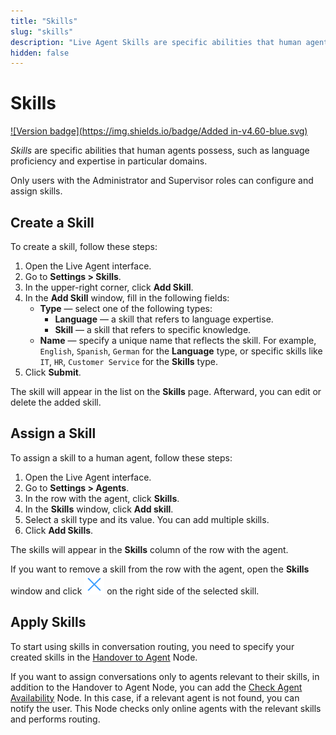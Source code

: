 ```yaml
---
title: "Skills"
slug: "skills"
description: "Live Agent Skills are specific abilities that human agents possess, such as language proficiency and expertise in particular domains."
hidden: false
---
```


# Skills

[![Version badge](https://img.shields.io/badge/Added in-v4.60-blue.svg)](../../release-notes/4.60.md)

_Skills_ are specific abilities that human agents possess, such as language proficiency and expertise in particular domains.

Only users with the Administrator and Supervisor roles can configure and assign skills.

## Create a Skill

To create a skill, follow these steps:

1. Open the Live Agent interface.
2. Go to **Settings > Skills**.
3. In the upper-right corner, click **Add Skill**.
4. In the **Add Skill** window, fill in the following fields:
    - **Type** — select one of the following types:
        - **Language** — a skill that refers to language expertise.
        - **Skill** — a skill that refers to specific knowledge.
    - **Name** — specify a unique name that reflects the skill. For example, `English`, `Spanish`, `German` for the **Language** type, or specific skills like `IT`, `HR`, `Customer Service` for the **Skills** type.
5. Click **Submit**.

The skill will appear in the list on the **Skills** page.
Afterward, you can edit or delete the added skill.

## Assign a Skill 

To assign a skill to a human agent, follow these steps:

1. Open the Live Agent interface.
2. Go to **Settings > Agents**.
3. In the row with the agent, click **Skills**.
4. In the **Skills** window, click **Add skill**.
5. Select a skill type and its value. You can add multiple skills.
6. Click **Add Skills**.

The skills will appear in the **Skills** column of the row with the agent.

If you want to remove a skill from the row with the agent, open the **Skills** window and click ![cross](../images/icons/cross.svg) on the right side of the selected skill.

## Apply Skills

To start using skills in conversation routing, you need to specify your created skills in the [Handover to Agent](../../ai/tools/agent-handover.md) Node.

If you want to assign conversations only to agents relevant to their skills, in addition to the Handover to Agent Node, you can add the [Check Agent Availability](../../ai/flow-nodes/services/check-agent-availability.md) Node.
In this case, if a relevant agent is not found, you can notify the user. This Node checks only online agents with the relevant skills and performs routing.





